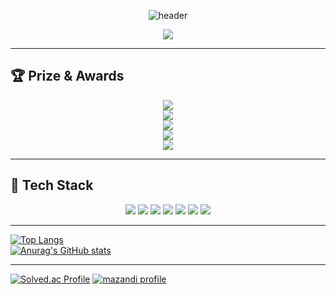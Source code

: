 <!-- 헤더 애니메이션 -->
<div align="center">
  
  ![header](https://capsule-render.vercel.app/api?type=waving&color=0:6A82FB,100:FC5C7D&height=200&section=header&text=Welcome%20to%20My%20GitHub!&fontSize=40&fontColor=ffffff&animation=fadeIn)

</div>

<!-- 글씨 애니메이션 -->
<p align="center">
  <img src="https://readme-typing-svg.herokuapp.com?font=Fira+Code&pause=1000&color=6A82FB&center=true&vCenter=true&width=435&lines=Backend+Developer+in+Progress;Always+Learning+New+Things;Growing+Day+by+Day"/>
</p>

---

## 🏆 Prize & Awards  

<p align="center">
  <img src="https://capsule-render.vercel.app/api?type=rect&color=0:6A82FB,100:FC5C7D&height=50&text=🥇%202024%20캡스톤%20아이디어%20경진대회%20최우수상&fontSize=14&fontColor=ffffff"/>
  <br/>
  <img src="https://capsule-render.vercel.app/api?type=rect&color=0:20C997,100:2DD4BF&height=50&text=🏅%202025%20RealTon(해커톤)%20울산광역시의회%20의장상&fontSize=14&fontColor=ffffff"/>
  <br/>
  <img src="https://capsule-render.vercel.app/api?type=rect&color=0:38BDF8,100:60A5FA&height=50&text=🥈%202025%20UoU%20창의적%20종합설계%20경진대회%20우수상&fontSize=14&fontColor=ffffff"/>
  <br/>
  <img src="https://capsule-render.vercel.app/api?type=rect&color=0:F59E0B,100:FFD700&height=50&text=%F0%9F%A5%87%202025%20AI%EF%BC%86%EC%9D%98%EB%A3%8C%EA%B3%B5%ED%95%99%20%ED%94%84%EB%A1%9C%EC%A0%9D%ED%8A%B8%20%EA%B3%B5%EB%AA%A8%EC%A0%84%20%EC%B5%9C%EC%9A%B0%EC%88%98%EC%83%81&fontSize=14&fontColor=ffffff&cacheBust=2"/>
  <br/>
  <img src="https://capsule-render.vercel.app/api?type=rect&color=0:9333EA,100:6366F1&height=50&text=💻%202025%20SW중심대학%20우수작품%20경진대회%20(수상%20예정)&fontSize=14&fontColor=ffffff"/>
</p>


---

## 🔧 Tech Stack  

<p align="center">
  <img src="https://img.shields.io/badge/Java-007396?style=for-the-badge&logo=openjdk&logoColor=white"/>
  <img src="https://img.shields.io/badge/Spring-6DB33F?style=for-the-badge&logo=spring&logoColor=white"/>
  <img src="https://img.shields.io/badge/MySQL-4479A1?style=for-the-badge&logo=mysql&logoColor=white"/>
  <img src="https://img.shields.io/badge/Redis-DC382D?style=for-the-badge&logo=redis&logoColor=white"/>
  <img src="https://img.shields.io/badge/AWS-232F3E?style=for-the-badge&logo=amazon-aws&logoColor=white"/>
  <img src="https://img.shields.io/badge/Docker-2496ED?style=for-the-badge&logo=docker&logoColor=white"/>
  <img src="https://img.shields.io/badge/Git-F05032?style=for-the-badge&logo=git&logoColor=white"/>

</p>

---

[![Top Langs](https://github-readme-stats.vercel.app/api/top-langs/?username=hsmygit&layout=compact&theme=tokyonight)](https://github.com/anuraghazra/github-readme-stats)  
[![Anurag's GitHub stats](https://github-readme-stats.vercel.app/api?username=hsmygit&show_icons=true&theme=tokyonight)](https://github.com/anuraghazra/github-readme-stats)

---

[![Solved.ac Profile](http://mazassumnida.wtf/api/v2/generate_badge?boj=rlagustn0709)](https://solved.ac/rlagustn0709/)
[![mazandi profile](http://mazandi.herokuapp.com/api?handle=rlagustn0709&theme=warm)](https://solved.ac/rlagustn0709/)

